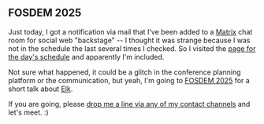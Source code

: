 ## FOSDEM 2025

Just today, I got a notification via mail that I've been added to a [Matrix](https://matrix.org/) chat room for social web "backstage" -- I thought it was strange because I was not in the schedule the last several times I checked. So I visited the [page for the day's schedule](https://fosdem.org/2025/schedule/track/social-web/) and apparently I'm included.

Not sure what happened, it could be a glitch in the conference planning platform or the communication, but yeah, I'm going to [FOSDEM 2025](https://fosdem.org/2025) for a short talk about [Elk](https://github.com/elk-zone/elk).

If you are going, please [drop me a line via any of my contact channels](https://ayco.io/about) and let's meet. :)
